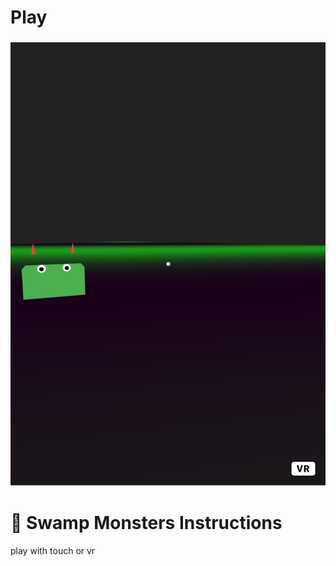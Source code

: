 <h1><a href="https://bacionejs.github.io/swamp-monsters/" style="text-decoration: none; color: inherit;">Play</a></h1>

[![Demo – Click to Play](README.jpg)](https://bacionejs.github.io/swamp-monsters/)

# 📜 **Swamp Monsters Instructions**


play with touch or vr

